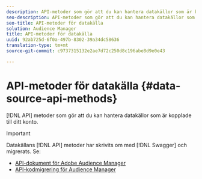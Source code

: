 ```yaml
---
description: API-metoder som gör att du kan hantera datakällor som är kopplade till ditt konto.
seo-description: API-metoder som gör att du kan hantera datakällor som är kopplade till ditt konto.
seo-title: API-metoder för datakälla
solution: Audience Manager
title: API-metoder för datakälla
uuid: 92ab725d-6f0a-497b-8302-39a34dc58636
translation-type: tm+mt
source-git-commit: c9737315132e2ae7d72c250d8c196abe8d9e0e43

---
```



# API-metoder för datakälla {#data-source-api-methods}

[!DNL API] metoder som gör att du kan hantera datakällor som är kopplade till ditt konto.

<!-- c_rest_data_sources.xml -->

>[!IMPORTANT]
>
>Datakällans [!DNL API] metoder har skrivits om med [!DNL Swagger] och migrerats. Se:
>
>* [API-dokument för Adobe Audience Manager](https://bank.demdex.com/portal/swagger/index.html)
>* [API-kodmigrering för Audience Manager](../../api/api-swagger-migration.md)
>

